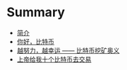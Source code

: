 # Summary

* [简介](README.md)
* [你好，比特币](btc-1.md)
* [越努力，越幸运 —— 比特币挖矿奥义](btc-2.md)
* [上帝给我十个比特币去交易](btc-3.md)


